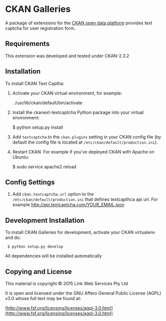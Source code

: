 # CKAN Galleries

A package of extensions for the [CKAN open data platform](http://ckan.org/) provides text captcha for user registration form.

## Requirements

This extension was developed and tested under CKAN-2.3.2

## Installation

To install CKAN Text Captha:

1. Activate your CKAN virtual environment, for example:

     . /usr/lib/ckan/default/bin/activate

2. Install the ckanext-textcaptcha Python package into your virtual environment:

     $ python setup.py install

3. Add ``textcaptcha`` to the ``ckan.plugins`` setting in your CKAN
   config file (by default the config file is located at
   ``/etc/ckan/default/production.ini``).

4. Restart CKAN. For example if you've deployed CKAN with Apache on Ubuntu:

     $ sudo service apache2 reload

## Config Settings

1. Add ``ckan.textcaptcha.url`` option to the ``/etc/ckan/default/production.ini`` that defines textcapthca api url. For example http://api.textcaptcha.com/YOUR_EMAIL.json


## Development Installation

To install CKAN Galleries for development, activate your CKAN virtualenv and
do:

     $ python setup.py develop

All dependencies will be installed automatically

## Copying and License

This material is copyright &copy; 2015 Link Web Services Pty Ltd

It is open and licensed under the GNU Affero General Public License (AGPL) v3.0 whose full text may be found at:

[http://www.fsf.org/licensing/licenses/agpl-3.0.html](http://www.fsf.org/licensing/licenses/agpl-3.0.html)
